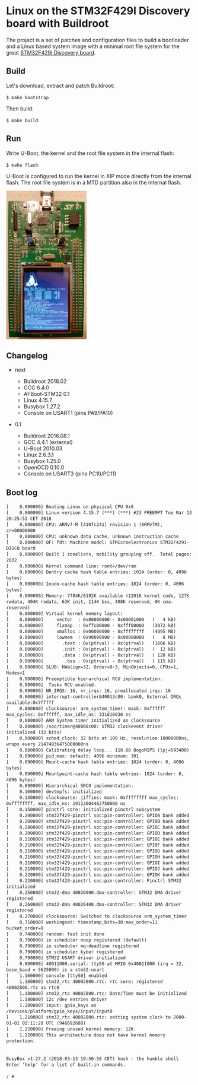 Linux on the STM32F429I Discovery board with Buildroot
======================================================

The project is a set of patches and configuration files to build a bootloader and a Linux based system image with a minimal root file system for the great [STM32F429I Discovery board](http://www.st.com/en/evaluation-tools/32f429idiscovery.html).

Build
-----

Let's download, extract and patch Buildroot:

`$ make bootstrap`


Then build:

`$ make build`


Run
---

Write U-Boot, the kernel and the root file system in the internal flash:

`$ make flash`

U-Boot is configured to run the kernel in XIP mode directly from the internal flash. The root file system is in a MTD partition also in the internal flash.

![alt text](doc/stm32f429i-disco_linux.jpg)

Changelog
---------

* next
  * Buildroot 2018.02
  * GCC 6.4.0
  * AFBoot-STM32 0.1
  * Linux 4.15.7
  * Busybox 1.27.2
  * Console on USART1 (pins PA9/PA10)

* 0.1
  * Buildroot 2016.08.1
  * GCC 4.4.1 (external)
  * U-Boot 2010.03
  * Linux 2.6.33
  * Busybox 1.25.0
  * OpenOCD 0.10.0
  * Console on USART3 (pins PC10/PC11)

Boot log
--------

```
[    0.000000] Booting Linux on physical CPU 0x0
[    0.000000] Linux version 4.15.7 (***) (***) #23 PREEMPT Tue Mar 13 20:25:51 CET 2018
[    0.000000] CPU: ARMv7-M [410fc241] revision 1 (ARMv7M), cr=00000000
[    0.000000] CPU: unknown data cache, unknown instruction cache
[    0.000000] OF: fdt: Machine model: STMicroelectronics STM32F429i-DISCO board
[    0.000000] Built 1 zonelists, mobility grouping off.  Total pages: 2032
[    0.000000] Kernel command line: root=/dev/ram
[    0.000000] Dentry cache hash table entries: 1024 (order: 0, 4096 bytes)
[    0.000000] Inode-cache hash table entries: 1024 (order: 0, 4096 bytes)
[    0.000000] Memory: 7784K/8192K available (1201K kernel code, 127K rwdata, 404K rodata, 63K init, 114K bss, 408K reserved, 0K cma-reserved)
[    0.000000] Virtual kernel memory layout:
[    0.000000]     vector  : 0x00000000 - 0x00001000   (   4 kB)
[    0.000000]     fixmap  : 0xffc00000 - 0xfff00000   (3072 kB)
[    0.000000]     vmalloc : 0x00000000 - 0xffffffff   (4095 MB)
[    0.000000]     lowmem  : 0x90000000 - 0x90800000   (   8 MB)
[    0.000000]       .text : 0x(ptrval) - 0x(ptrval)   (1606 kB)
[    0.000000]       .init : 0x(ptrval) - 0x(ptrval)   (  12 kB)
[    0.000000]       .data : 0x(ptrval) - 0x(ptrval)   ( 128 kB)
[    0.000000]        .bss : 0x(ptrval) - 0x(ptrval)   ( 115 kB)
[    0.000000] SLUB: HWalign=32, Order=0-3, MinObjects=0, CPUs=1, Nodes=1
[    0.000000] Preemptible hierarchical RCU implementation.
[    0.000000]  Tasks RCU enabled.
[    0.000000] NR_IRQS: 16, nr_irqs: 16, preallocated irqs: 16
[    0.000000] interrupt-controller@40013c00: bank0, External IRQs available:0x7fffff
[    0.000000] clocksource: arm_system_timer: mask: 0xffffff max_cycles: 0xffffff, max_idle_ns: 331816030 ns
[    0.000000] ARM System timer initialized as clocksource
[    0.000000] /soc/timer@40000c00: STM32 clockevent driver initialized (32 bits)
[    0.000000] sched_clock: 32 bits at 100 Hz, resolution 10000000ns, wraps every 21474836475000000ns
[    0.080000] Calibrating delay loop... 118.68 BogoMIPS (lpj=593408)
[    0.090000] pid_max: default: 4096 minimum: 301
[    0.090000] Mount-cache hash table entries: 1024 (order: 0, 4096 bytes)
[    0.090000] Mountpoint-cache hash table entries: 1024 (order: 0, 4096 bytes)
[    0.090000] Hierarchical SRCU implementation.
[    0.100000] devtmpfs: initialized
[    0.150000] clocksource: jiffies: mask: 0xffffffff max_cycles: 0xffffffff, max_idle_ns: 19112604462750000 ns
[    0.150000] pinctrl core: initialized pinctrl subsystem
[    0.200000] stm32f429-pinctrl soc:pin-controller: GPIOA bank added
[    0.200000] stm32f429-pinctrl soc:pin-controller: GPIOB bank added
[    0.200000] stm32f429-pinctrl soc:pin-controller: GPIOC bank added
[    0.200000] stm32f429-pinctrl soc:pin-controller: GPIOD bank added
[    0.210000] stm32f429-pinctrl soc:pin-controller: GPIOE bank added
[    0.210000] stm32f429-pinctrl soc:pin-controller: GPIOF bank added
[    0.210000] stm32f429-pinctrl soc:pin-controller: GPIOG bank added
[    0.210000] stm32f429-pinctrl soc:pin-controller: GPIOH bank added
[    0.210000] stm32f429-pinctrl soc:pin-controller: GPIOI bank added
[    0.210000] stm32f429-pinctrl soc:pin-controller: GPIOJ bank added
[    0.220000] stm32f429-pinctrl soc:pin-controller: GPIOK bank added
[    0.220000] stm32f429-pinctrl soc:pin-controller: Pinctrl STM32 initialized
[    0.250000] stm32-dma 40026000.dma-controller: STM32 DMA driver registered
[    0.260000] stm32-dma 40026400.dma-controller: STM32 DMA driver registered
[    0.270000] clocksource: Switched to clocksource arm_system_timer
[    0.710000] workingset: timestamp_bits=30 max_order=11 bucket_order=0
[    0.740000] random: fast init done
[    0.790000] io scheduler noop registered (default)
[    0.790000] io scheduler mq-deadline registered
[    0.790000] io scheduler kyber registered
[    0.790000] STM32 USART driver initialized
[    0.800000] 40011000.serial: ttyS0 at MMIO 0x40011000 (irq = 32, base_baud = 5625000) is a stm32-usart
[    1.160000] console [ttyS0] enabled
[    1.160000] stm32_rtc 40002800.rtc: rtc core: registered 40002800.rtc as rtc0
[    1.180000] stm32_rtc 40002800.rtc: Date/Time must be initialized
[    1.180000] i2c /dev entries driver
[    1.200000] input: gpio_keys as /devices/platform/gpio_keys/input/input0
[    1.210000] stm32_rtc 40002800.rtc: setting system clock to 2000-01-01 02:11:28 UTC (946692688)
[    1.220000] Freeing unused kernel memory: 12K
[    1.220000] This architecture does not have kernel memory protection.


BusyBox v1.27.2 (2018-03-13 19:50:58 CET) hush - the humble shell
Enter 'help' for a list of built-in commands.

/ #
```

